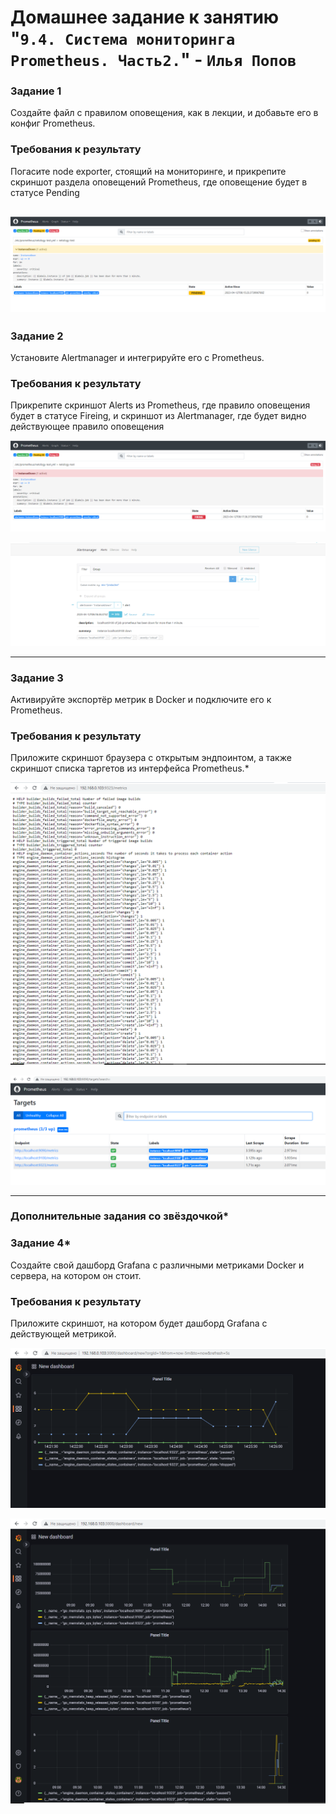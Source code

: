 # Домашнее задание к занятию "`9.4. Система мониторинга Prometheus. Часть2.`" - `Илья Попов`


### Задание 1

Создайте файл с правилом оповещения, как в лекции, и добавьте его в конфиг Prometheus.

### Требования к результату

Погасите node exporter, стоящий на мониторинге, и прикрепите скриншот раздела оповещений Prometheus, где оповещение будет в статусе Pending


![Задание 1](https://github.com/ip75wester/Monitoring-hw/blob/main/za1.PNG)
---

### Задание 2

Установите Alertmanager и интегрируйте его с Prometheus.

### Требования к результату

Прикрепите скриншот Alerts из Prometheus, где правило оповещения будет в статусе Fireing, и скриншот из Alertmanager, где будет видно действующее правило оповещения


![Задание 2.1](https://github.com/ip75wester/Monitoring-hw/blob/main/za2.PNG)

![Задание 2.2](https://github.com/ip75wester/Monitoring-hw/blob/main/za3.PNG)

---


### Задание 3

Активируйте экспортёр метрик в Docker и подключите его к Prometheus.

### Требования к результату

Приложите скриншот браузера с открытым эндпоинтом, а также скриншот списка таргетов из интерфейса Prometheus.*
 
![Задание 3.1](https://github.com/ip75wester/Monitoring-hw/blob/main/za4.PNG)
 

 
![Задание 3.2](https://github.com/ip75wester/Monitoring-hw/blob/main/za5.PNG)


---

### Дополнительные задания со звёздочкой*

### Задание 4*

Создайте свой дашборд Grafana с различными метриками Docker и сервера, на котором он стоит.

### Требования к результату

Приложите скриншот, на котором будет дашборд Grafana с действующей метрикой.

![Задание 4.1](https://github.com/ip75wester/Monitoring-hw/blob/main/za6.png)

![Задание 4.2](https://github.com/ip75wester/Monitoring-hw/blob/main/za7.png)

